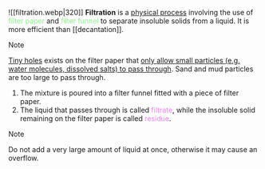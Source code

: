 ![[filtration.webp|320]]
**Filtration** is a <u>physical process</u> involving the use of <span style="color: lightgreen">filter paper</span> and <span style="color: lightgreen">filter funnel</span> to separate insoluble solids from a liquid. It is more efficient than [[decantation]].

> [!note]
> <u>Tiny holes</u> exists on the filter paper that <u>only allow small particles (e.g. water molecules, dissolved salts) to pass through</u>. Sand and mud particles are too large to pass through.

1. The mixture is poured into a filter funnel fitted with a piece of filter paper.
2. The liquid that passes through is called <span style="color: violet">filtrate</span>, while the insoluble solid remaining on the filter paper is called <span style="color: violet">residue</span>.

> [!note]
> Do not add a very large amount of liquid at once, otherwise it may cause an overflow.

